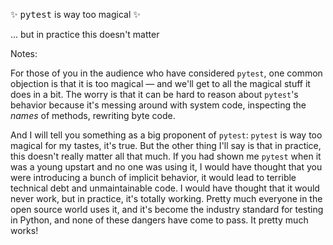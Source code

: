 <div class="splash">
<p>✨ <tt>pytest</tt> is way too  magical ✨</p>
<p class="fragment fade-in">... but in practice this doesn't matter</p>
</div>


Notes:

For those of you in the audience who have considered `pytest`, one common objection is that it is too magical — and we'll get to all the magical stuff it does in a bit. The worry is that it can be hard to reason about `pytest`'s behavior because it's messing around with system code, inspecting the *names* of methods, rewriting byte code.

And I will tell you something as a big proponent of `pytest`: `pytest` is way too magical for my tastes, it's true. But the other thing I'll say is that in practice, this doesn't really matter all that much. If you had shown me `pytest` when it was a young upstart and no one was using it, I would have thought that you were introducing a bunch of implicit behavior, it would lead to terrible technical debt and unmaintainable code. I would have thought that it would never work, but in practice, it's totally working. Pretty much everyone in the open source world uses it, and it's become the industry standard for testing in Python, and none of these dangers have come to pass. It pretty much works!

